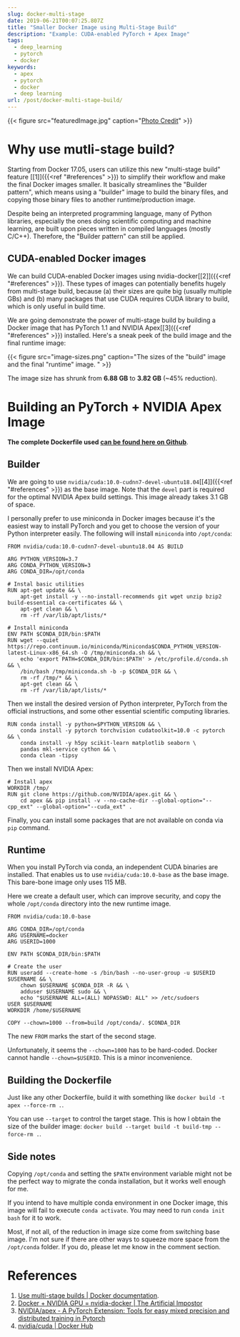 ```yaml
---
slug: docker-multi-stage
date: 2019-06-21T00:07:25.807Z
title: "Smaller Docker Image using Multi-Stage Build"
description: "Example: CUDA-enabled PyTorch + Apex Image"
tags:
  - deep_learning
  - pytorch
  - docker
keywords:
  - apex
  - pytorch
  - docker
  - deep learning
url: /post/docker-multi-stage-build/
---
```


{{< figure src="featuredImage.jpg" caption="[Photo Credit](https://unsplash.com/photos/C2M7DWL2fDk)" >}}

# Why use mutli-stage build?

Starting from Docker 17.05, users can utilize this new "multi-stage build" feature [[1]]({{<ref "#references" >}}) to simplify their workflow and make the final Docker images smaller. It basically streamlines the "Builder pattern", which means using a "builder" image to build the binary files, and copying those binary files to another runtime/production image.

Despite being an interpreted programming language, many of Python libraries, especially the ones doing scientific computing and machine learning, are built upon pieces written in compiled languages (mostly C/C++). Therefore, the "Builder pattern" can still be applied.

## CUDA-enabled Docker images

We can build CUDA-enabled Docker images using nvidia-docker[[2]]({{<ref "#references" >}}). These types of images can potentially benefits hugely from multi-stage build, because (a) their sizes are quite big (usually multiple GBs) and (b) many packages that use CUDA requires CUDA library to build, which is only useful in build time.

We are going demonstrate the power of multi-stage build by building a Docker image that has PyTorch 1.1 and NVIDIA Apex[[3]({{<ref "#references" >}}) installed. Here's a sneak peek of the build image and the final runtime image:

{{< figure src="image-sizes.png" caption="The sizes of the \"build\" image and the final \"runtime\" image. " >}}

The image size has shrunk from **6.88 GB** to **3.82 GB** (~45% reduction).

# Building an PyTorch + NVIDIA Apex Image

**The complete Dockerfile used [can be found here on Github](https://github.com/ceshine/Dockerfiles/blob/master/cuda/pytorch-apex/Dockerfile)**.

## Builder

We are going to use `nvidia/cuda:10.0-cudnn7-devel-ubuntu18.04`[[4]]({{<ref "#references" >}}) as the base image. Note that the `devel` part is required for the optimal NVIDIA Apex build settings. This image already takes 3.1 GB of space.

I personally prefer to use miniconda in Docker images because it's the easiest way to install PyTorch and you get to choose the version of your Python interpreter easily. The following will install `miniconda` into `/opt/conda`:

```
FROM nvidia/cuda:10.0-cudnn7-devel-ubuntu18.04 AS BUILD

ARG PYTHON_VERSION=3.7
ARG CONDA_PYTHON_VERSION=3
ARG CONDA_DIR=/opt/conda

# Instal basic utilities
RUN apt-get update && \
    apt-get install -y --no-install-recommends git wget unzip bzip2 build-essential ca-certificates && \
    apt-get clean && \
    rm -rf /var/lib/apt/lists/*

# Install miniconda
ENV PATH $CONDA_DIR/bin:$PATH
RUN wget --quiet https://repo.continuum.io/miniconda/Miniconda$CONDA_PYTHON_VERSION-latest-Linux-x86_64.sh -O /tmp/miniconda.sh && \
    echo 'export PATH=$CONDA_DIR/bin:$PATH' > /etc/profile.d/conda.sh && \
    /bin/bash /tmp/miniconda.sh -b -p $CONDA_DIR && \
    rm -rf /tmp/* && \
    apt-get clean && \
    rm -rf /var/lib/apt/lists/*
```

Then we install the desired version of Python interpreter, PyTorch from the official instructions, and some other essential scientific computing libraries.

```
RUN conda install -y python=$PYTHON_VERSION && \
    conda install -y pytorch torchvision cudatoolkit=10.0 -c pytorch && \
    conda install -y h5py scikit-learn matplotlib seaborn \
    pandas mkl-service cython && \
    conda clean -tipsy
```


Then we install NVIDIA Apex:
```
# Install apex
WORKDIR /tmp/
RUN git clone https://github.com/NVIDIA/apex.git && \
    cd apex && pip install -v --no-cache-dir --global-option="--cpp_ext" --global-option="--cuda_ext" .
```

Finally, you can install some packages that are not available on conda via `pip` command.

## Runtime

When you install PyTorch via conda, an independent CUDA binaries are installed. That enables us to use `nvidia/cuda:10.0-base` as the base image. This bare-bone image only uses 115 MB.

Here we create a default user, which can improve security, and copy the whole `/opt/conda` directory into the new runtime image.

```
FROM nvidia/cuda:10.0-base

ARG CONDA_DIR=/opt/conda
ARG USERNAME=docker
ARG USERID=1000

ENV PATH $CONDA_DIR/bin:$PATH

# Create the user
RUN useradd --create-home -s /bin/bash --no-user-group -u $USERID $USERNAME && \
    chown $USERNAME $CONDA_DIR -R && \
    adduser $USERNAME sudo && \
    echo "$USERNAME ALL=(ALL) NOPASSWD: ALL" >> /etc/sudoers
USER $USERNAME
WORKDIR /home/$USERNAME

COPY --chown=1000 --from=build /opt/conda/. $CONDA_DIR
```

The new `FROM` marks the start of the second stage.

Unfortunately, it seems the `--chown=1000` has to be hard-coded. Docker cannot handle `--chown=$USERID`. This is a minor inconvenience.

## Building the Dockerfile

Just like any other Dockerfile, build it with something like `docker build -t apex --force-rm .`.

You can use `--target` to control the target stage. This is how I obtain the size of the builder image: `docker build --target build -t build-tmp --force-rm .`.

## Side notes

Copying `/opt/conda` and setting the `$PATH` environment variable might not be the perfect way to migrate the conda installation, but it works well enough for me.

If you intend to have multiple conda environment in one Docker image, this image will fail to execute `conda activate`. You may need to run `conda init bash` for it to work.

Most, if not all, of the reduction in image size come from switching base image. I'm not sure if there are other ways to squeeze more space from the `/opt/conda` folder. If you do, please let me know in the comment section.

# References

1. [Use multi-stage builds | Docker documentation](https://docs.docker.com/develop/develop-images/multistage-build/).
2. [Docker + NVIDIA GPU = nvidia-docker | The Artificial Impostor](https://medium.com/the-artificial-impostor/docker-nvidia-gpu-nvidia-docker-808b23e1657)
3. [NVIDIA/apex - A PyTorch Extension: Tools for easy mixed precision and distributed training in Pytorch ](https://github.com/NVIDIA/apex)
4. [nvidia/cuda | Docker Hub](https://hub.docker.com/r/nvidia/cuda/)